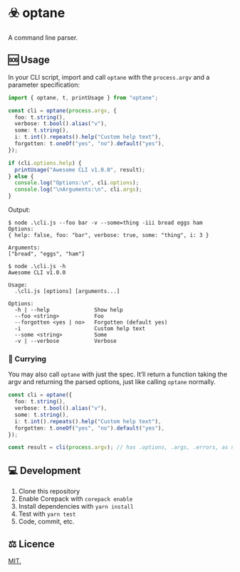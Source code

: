 # ☣️ optane

A command line parser.

## 🆘 Usage

In your CLI script, import and call `optane` with the `process.argv` and a
parameter specification:

```typescript
import { optane, t, printUsage } from "optane";

const cli = optane(process.argv, {
  foo: t.string(),
  verbose: t.bool().alias("v"),
  some: t.string(),
  i: t.int().repeats().help("Custom help text"),
  forgotten: t.oneOf("yes", "no").default("yes"),
});

if (cli.options.help) {
  printUsage("Awesome CLI v1.0.0", result);
} else {
  console.log("Options:\n", cli.options);
  console.log("\nArguments:\n", cli.args);
}
```

Output:

```shell
$ node .\cli.js --foo bar -v --some=thing -iii bread eggs ham
Options:
{ help: false, foo: "bar", verbose: true, some: "thing", i: 3 }

Arguments:
["bread", "eggs", "ham"]

$ node .\cli.js -h
Awesome CLI v1.0.0

Usage:
  .\cli.js [options] [arguments...]

Options:
  -h | --help              Show help
  --foo <string>           Foo
  --forgotten <yes | no>   Forgotten (default yes)
  -i                       Custom help text
  --some <string>          Some
  -v | --verbose           Verbose
```

### 🍛 Currying

You may also call `optane` with just the spec. It’ll return a function taking
the argv and returning the parsed options, just like calling `optane` normally.

```typescript
const cli = optane({
  foo: t.string(),
  verbose: t.bool().alias("v"),
  some: t.string(),
  i: t.int().repeats().help("Custom help text"),
  forgotten: t.oneOf("yes", "no").default("yes"),
});

const result = cli(process.argv); // has .options, .args, .errors, as normal
```

## 💻 Development

1. Clone this repository
2. Enable Corepack with `corepack enable`
3. Install dependencies with `yarn install`
4. Test with `yarn test`
5. Code, commit, etc.

## ⚖️ Licence

[MIT.](LICENSE.txt)
